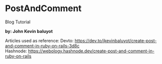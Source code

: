# PostAndComment
Blog Tutorial

**by: John Kevin baluyot**

Articles used as reference:
Devto: https://dev.to/jkevinbaluyot/create-post-and-comment-in-ruby-on-rails-3d8c \
Hashnode: https://webology.hashnode.dev/create-post-and-comment-in-ruby-on-rails
